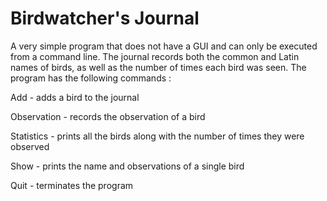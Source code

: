 # Birdwatcher's Journal
A very simple program that does not have a GUI and can only be executed from a command line.
The journal records both the common and Latin names of birds, as well as the number of times each bird was seen. The program has the following commands : 

Add - adds a bird to the journal

Observation - records the observation of a bird

Statistics - prints all the birds along with the number of times they were observed

Show - prints the name and observations of a single bird

Quit - terminates the program

